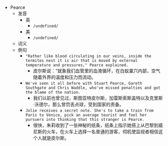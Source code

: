 - Pearce
  - 发音
    - 英
      - `/undefined/`
    - 美
      - `/undefined/`
  - 词义
  - 例句
    - `"Rather like blood circulating in our veins, inside the termites nest it is air that is moved by external temperature and pressures," Pearce explained.`
      - 皮尔斯说：“就象我们血管里的血液循环，在白蚁巢穴内部，空气随着外界的温度和压力而流动。
    - `We've seen it all before with Stuart Pearce, Gareth Southgate and Chris Waddle, who've missed penalties and got the blame of the nation.`
      - 我们以前也曾见过，斯图亚特皮尔斯，加雷斯索斯盖特以及克里斯·沃德尔，那么曾罚丢点球，受到国家的责备。
    - `Jolie receives a secret note. She's to take a train from Paris to Venice, pick an average tourist and fool her pursuers into thinking that this stranger is Pearce.`
      - 很快，朱莉收到了一张神秘的纸条，纸条上指示她搭上从巴黎到威尼斯的火车，在火车上选择一名普通的游客，伺机使监视者相信这个人就是皮尔斯。

